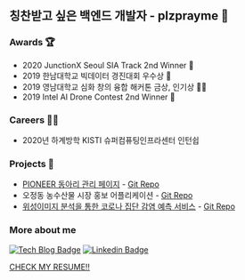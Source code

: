 ## 칭찬받고 싶은 백엔드 개발자 - plzprayme 🙏 
### Awards 🏆
- 2020 JunctionX Seoul SIA Track 2nd Winner    🥈
- 2019 한남대학교 빅데이터 경진대회 우수상                 🥉
- 2019 영남대학교 심화 창의 융합 해커톤 금상, 인기상     🥈🏅
- 2019 Intel AI Drone Contest 2nd Winner                🥈

### Careers 🏃‍♂️
- 2020년 하계방학 KISTI 슈퍼컴퓨팅인프라센터 인턴쉽

### Projects 🎨
- [PIONEER 동아리 관리 페이지](https://pioneer.prayme.ga) - [Git Repo](https://github.com/plzprayme/hnu-pioneer)
- 오정동 농수산물 시장 홍보 어플리케이션 - [Git Repo](https://github.com/HNU-OEG)
- [위성이미지 분석을 통한 코로나 집단 감염 예측 서비스](https://junctionx.prayme.ga/) - [Git Repo](https://github.com/plzprayme/junctionxseoul2020-award-prized-guys-mob-backend)

### More about me
[![Tech Blog Badge](http://img.shields.io/badge/-Tech%20blog-black?style=flat-square&logo=github&link=https://zzsza.github.io/)](https://velog.io/@prayme) [![Linkedin Badge](https://img.shields.io/badge/-LinkedIn-blue?style=flat-square&logo=Linkedin&logoColor=white&link=https://www.linkedin.com/in/seong-yun-byeon-8183a8113/)](https://www.linkedin.com/in/prayme/)

[CHECK MY RESUME!!](https://www.notion.so/bf86355af5e942e4990098ee2b07035b)

